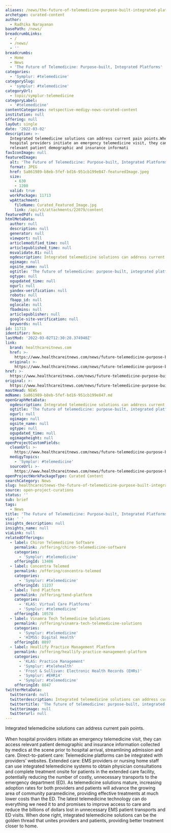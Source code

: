 ```yaml
---
aliases: /news/the-future-of-telemedicine-purpose-built-integrated-platforms
archetype: curated-content
author:
  - Radhika Narayanan
basePath: /news/
breadcrumbLinks:
  - /
  - /news/
  - ''
breadcrumbs:
  - Home
  - News
  - 'The Future of Telemedicine: Purpose-built, Integrated Platforms'
categories:
  - 'Symplur: #telemedicine'
categorySlug:
  - 'symplur: #telemedicine'
categoryUrl:
  - topic/symplur-telemedicine
categoryLabel:
  - '#telemedicine'
contentCategories: netspective-medigy-news-curated-content
institution: null
offering: null
layOut: single
date: '2022-03-02'
description: >-
  Integrated telemedicine solutions can address current pain points.When
  hospital providers initiate an emergency telemedicine visit, they can access
  relevant patient demographic and insurance informati
favIconImage: null
featuredImage:
  alt: 'The Future of Telemedicine: Purpose-built, Integrated Platforms'
  format: JPEG
  href: 5a861989-b8eb-5fef-bd16-951cb199e847-featuredImage.jpeg
  size:
    - 630
    - 1200
  valid: true
  workPackage: 11713
  wpAttachment:
    fileName: Curated_Featured_Image.jpg
    link: /api/v3/attachments/22079/content
featuredPdf: null
htmlMetaData:
  author: null
  description: null
  generator: null
  viewport: null
  articlemodified_time: null
  articlepublished_time: null
  msvalidate.01: null
  ogdescription: Integrated telemedicine solutions can address current pain points.
  ogimage: null
  ogsite_name: null
  ogtitle: 'The future of telemedicine: purpose-built, integrated platforms'
  ogtype: null
  ogupdated_time: null
  ogurl: null
  yandex-verification: null
  robots: null
  fbapp_id: null
  oglocale: null
  fbadmins: null
  articlepublisher: null
  google-site-verification: null
  keywords: null
id: 11713
identifier: News
lastMod: '2022-03-02T12:30:28.374940Z'
link:
  brand: healthcareitnews.com
  href: >-
    https://www.healthcareitnews.com/news/future-telemedicine-purpose-built-integrated-platforms
  original: >-
    https://www.healthcareitnews.com/news/future-telemedicine-purpose-built-integrated-platforms
href: >-
  https://www.healthcareitnews.com/news/future-telemedicine-purpose-built-integrated-platforms
original: >-
  https://www.healthcareitnews.com/news/future-telemedicine-purpose-built-integrated-platforms
mastHead: NEWS
mdName: 5a861989-b8eb-5fef-bd16-951cb199e847.md
openGraphMetaData:
  ogdescription: Integrated telemedicine solutions can address current pain points.
  ogtitle: 'The future of telemedicine: purpose-built, integrated platforms'
  ogurl: null
  ogimage: null
  ogsite_name: null
  ogtype: null
  ogupdated_time: null
  ogimageheight: null
openProjectCustomFields:
  cleanUrl: >-
    https://www.healthcareitnews.com/news/future-telemedicine-purpose-built-integrated-platforms
  medigyTopics:
    - 'Symplur: #telemedicine'
  sourceUrl: >-
    https://www.healthcareitnews.com/news/future-telemedicine-purpose-built-integrated-platforms
openProjectWorkPackageType: Curated Content
searchCategory: News
slug: healthcareitnews-the-future-of-telemedicine-purpose-built-integrated-platforms
source: open-project-curations
status: ''
sub: brief
tags:
  - News
title: 'The Future of Telemedicine: Purpose-built, Integrated Platforms'
via: ' '
insights_description: null
insights_name: null
viaLink: null
relatedOfferings:
  - label: Chiron Telemedicine Software
    permalink: /offering/chiron-telemedicine-software
    categories:
      - 'Symplur: #telemedicine'
    offeringId: 13406
  - label: Concentra Telemed
    permalink: /offering/concentra-telemed
    categories:
      - 'Symplur: #telemedicine'
    offeringId: 11237
  - label: Tend Platform
    permalink: /offering/tend-platform
    categories:
      - 'KLAS: Virtual Care Platforms'
      - 'Symplur: #telemedicine'
    offeringId: 10578
  - label: Vinamra Tech Telemedicine Solutions
    permalink: /offering/vinamra-tech-telemedicine-solutions
    categories:
      - 'Symplur: #telemedicine'
      - 'HIMSS: Digital Health'
    offeringId: 8897
  - label: Heallify Practice Management Platform
    permalink: /offering/heallify-practice-management-platform
    categories:
      - 'KLAS: Practice Management'
      - 'Symplur: #telehealth'
      - 'Frost & Sullivan: Electronic Health Records (EHRs)'
      - 'Symplur: #EHR14'
      - 'Symplur: #telemedicine'
    offeringId: 8847
twitterMetaData:
  twittercard: null
  twitterdescription: Integrated telemedicine solutions can address current pain points.
  twittertitle: 'The future of telemedicine: purpose-built, integrated platforms'
  twitterimage: null
  twitterurl: null
---
```

<p>Integrated telemedicine solutions can address current pain points.<br><br>When hospital providers initiate an emergency telemedicine visit, they can access relevant patient demographic and insurance information collected by medics at the scene prior to hospital arrival, streamlining admission and care.
Direct-to-patient care: Telemedicine platforms can be integrated with providers’ websites.
Extended care: EMS providers or nursing home staff can use integrated telemedicine systems to obtain physician consultations and complete treatment onsite for patients in the extended care facility, potentially reducing the number of costly, unnecessary transports to the emergency department (ED).
As telemedicine solutions mature, increasing adoption rates for both providers and patients will advance the growing area of community paramedicine, providing effective treatments at much lower costs than the ED.
The latest telemedicine technology can do everything we need it to and promises to improve access to care and reduce the billions of dollars lost in unnecessary EMS patient transports and ED visits.
When done right, integrated telemedicine solutions can be the golden thread that unites providers and patients, providing better treatment closer to home.</p>